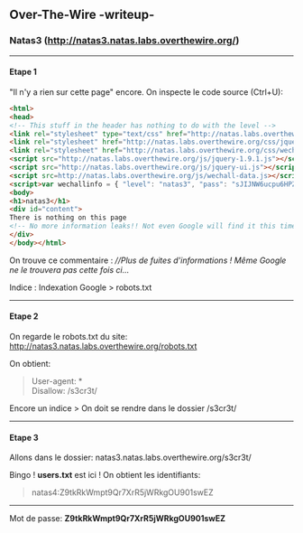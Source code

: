## Over-The-Wire -writeup-
### Natas3 (http://natas3.natas.labs.overthewire.org/)

---
#### Etape 1

"Il n'y a rien sur cette page" encore. On inspecte le code source (Ctrl+U):

```html
<html>
<head>
<!-- This stuff in the header has nothing to do with the level -->
<link rel="stylesheet" type="text/css" href="http://natas.labs.overthewire.org/css/level.css">
<link rel="stylesheet" href="http://natas.labs.overthewire.org/css/jquery-ui.css" />
<link rel="stylesheet" href="http://natas.labs.overthewire.org/css/wechall.css" />
<script src="http://natas.labs.overthewire.org/js/jquery-1.9.1.js"></script>
<script src="http://natas.labs.overthewire.org/js/jquery-ui.js"></script>
<script src=http://natas.labs.overthewire.org/js/wechall-data.js></script><script src="http://natas.labs.overthewire.org/js/wechall.js"></script>
<script>var wechallinfo = { "level": "natas3", "pass": "sJIJNW6ucpu6HPZ1ZAchaDtwd7oGrD14" };</script></head>
<body>
<h1>natas3</h1>
<div id="content">
There is nothing on this page
<!-- No more information leaks!! Not even Google will find it this time... -->
</div>
</body></html>
```

On trouve ce commentaire :
*<!-- No more information leaks!! Not even Google will find it this time... -->*
*//Plus de fuites d'informations ! Même Google ne le trouvera pas cette fois ci...*

Indice : Indexation Google > robots.txt

---
#### Etape 2

On regarde le robots.txt du site:
http://natas3.natas.labs.overthewire.org/robots.txt

On obtient:
> User-agent: *  
> Disallow: /s3cr3t/

Encore un indice > On doit se rendre dans le dossier /s3cr3t/

---
#### Etape 3

Allons dans le dossier:
natas3.natas.labs.overthewire.org/s3cr3t/

Bingo ! **users.txt** est ici ! On obtient les identifiants:
> natas4:Z9tkRkWmpt9Qr7XrR5jWRkgOU901swEZ

---

Mot de passe: **Z9tkRkWmpt9Qr7XrR5jWRkgOU901swEZ**
